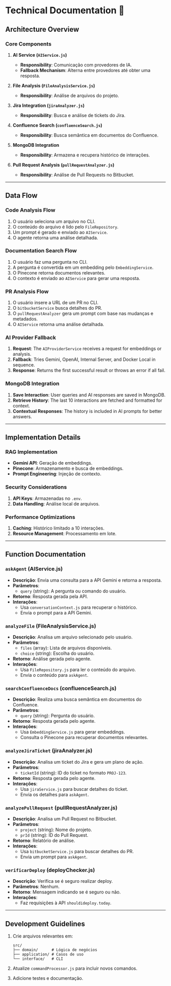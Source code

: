 # Technical Documentation 🔧

## Architecture Overview

### Core Components

1. **AI Service (`AIService.js`)**
   - **Responsibility**: Comunicação com provedores de IA.
   - **Fallback Mechanism**: Alterna entre provedores até obter uma resposta.

2. **File Analysis (`FileAnalysisService.js`)**
   - **Responsibility**: Análise de arquivos do projeto.

3. **Jira Integration (`jiraAnalyzer.js`)**
   - **Responsibility**: Busca e análise de tickets do Jira.

4. **Confluence Search (`confluenceSearch.js`)**
   - **Responsibility**: Busca semântica em documentos do Confluence.

5. **MongoDB Integration**
   - **Responsibility**: Armazena e recupera histórico de interações.

6. **Pull Request Analysis (`pullRequestAnalyzer.js`)**
   - **Responsibility**: Análise de Pull Requests no Bitbucket.

---

## Data Flow

### Code Analysis Flow
1. O usuário seleciona um arquivo no CLI.
2. O conteúdo do arquivo é lido pelo `FileRepository`.
3. Um prompt é gerado e enviado ao `AIService`.
4. O agente retorna uma análise detalhada.

### Documentation Search Flow
1. O usuário faz uma pergunta no CLI.
2. A pergunta é convertida em um embedding pelo `EmbeddingService`.
3. O Pinecone retorna documentos relevantes.
4. O contexto é enviado ao `AIService` para gerar uma resposta.

### PR Analysis Flow
1. O usuário insere a URL de um PR no CLI.
2. O `bitbucketService` busca detalhes do PR.
3. O `pullRequestAnalyzer` gera um prompt com base nas mudanças e metadados.
4. O `AIService` retorna uma análise detalhada.

### AI Provider Fallback
1. **Request**: The `AIProviderService` receives a request for embeddings or analysis.
2. **Fallback**: Tries Gemini, OpenAI, Internal Server, and Docker Local in sequence.
3. **Response**: Returns the first successful result or throws an error if all fail.

### MongoDB Integration
1. **Save Interaction**: User queries and AI responses are saved in MongoDB.
2. **Retrieve History**: The last 10 interactions are fetched and formatted for context.
3. **Contextual Responses**: The history is included in AI prompts for better answers.

---

## Implementation Details

### RAG Implementation
- **Gemini API**: Geração de embeddings.
- **Pinecone**: Armazenamento e busca de embeddings.
- **Prompt Engineering**: Injeção de contexto.

### Security Considerations
1. **API Keys**: Armazenadas no `.env`.
2. **Data Handling**: Análise local de arquivos.

### Performance Optimizations
1. **Caching**: Histórico limitado a 10 interações.
2. **Resource Management**: Processamento em lote.

---

## Function Documentation

### `askAgent` (AIService.js)
- **Descrição**: Envia uma consulta para a API Gemini e retorna a resposta.
- **Parâmetros**:
  - `query` (string): A pergunta ou comando do usuário.
- **Retorno**: Resposta gerada pela API.
- **Interações**:
  - Usa `conversationContext.js` para recuperar o histórico.
  - Envia o prompt para a API Gemini.

### `analyzeFile` (FileAnalysisService.js)
- **Descrição**: Analisa um arquivo selecionado pelo usuário.
- **Parâmetros**:
  - `files` (array): Lista de arquivos disponíveis.
  - `choice` (string): Escolha do usuário.
- **Retorno**: Análise gerada pelo agente.
- **Interações**:
  - Usa `FileRepository.js` para ler o conteúdo do arquivo.
  - Envia o conteúdo para `askAgent`.

### `searchConfluenceDocs` (confluenceSearch.js)
- **Descrição**: Realiza uma busca semântica em documentos do Confluence.
- **Parâmetros**:
  - `query` (string): Pergunta do usuário.
- **Retorno**: Resposta gerada pelo agente.
- **Interações**:
  - Usa `EmbeddingService.js` para gerar embeddings.
  - Consulta o Pinecone para recuperar documentos relevantes.

### `analyzeJiraTicket` (jiraAnalyzer.js)
- **Descrição**: Analisa um ticket do Jira e gera um plano de ação.
- **Parâmetros**:
  - `ticketId` (string): ID do ticket no formato `PROJ-123`.
- **Retorno**: Resposta gerada pelo agente.
- **Interações**:
  - Usa `jiraService.js` para buscar detalhes do ticket.
  - Envia os detalhes para `askAgent`.

### `analyzePullRequest` (pullRequestAnalyzer.js)
- **Descrição**: Analisa um Pull Request no Bitbucket.
- **Parâmetros**:
  - `project` (string): Nome do projeto.
  - `prId` (string): ID do Pull Request.
- **Retorno**: Relatório de análise.
- **Interações**:
  - Usa `bitbucketService.js` para buscar detalhes do PR.
  - Envia um prompt para `askAgent`.

### `verificarDeploy` (deployChecker.js)
- **Descrição**: Verifica se é seguro realizar deploy.
- **Parâmetros**: Nenhum.
- **Retorno**: Mensagem indicando se é seguro ou não.
- **Interações**:
  - Faz requisições à API `shouldideploy.today`.

---

## Development Guidelines

1. Crie arquivos relevantes em:
   ```
   src/
   ├── domain/      # Lógica de negócios
   ├── application/ # Casos de uso
   └── interface/   # CLI
   ```

2. Atualize `commandProcessor.js` para incluir novos comandos.
3. Adicione testes e documentação.
